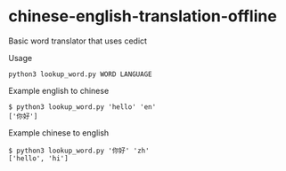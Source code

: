 # chinese-english-translation-offline
Basic word translator that uses cedict 

Usage
```
python3 lookup_word.py WORD LANGUAGE
```
Example english to chinese
```
$ python3 lookup_word.py 'hello' 'en'
['你好']
```
Example chinese to english
```
$ python3 lookup_word.py '你好' 'zh'
['hello', 'hi']
```
